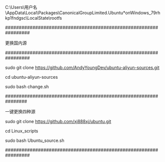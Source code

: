 
C:\Users\用户名\AppData\Local\Packages\CanonicalGroupLimited.Ubuntu*onWindows_79rhkp1fndgsc\LocalState\rootfs

#################################################################

更换国内源

#################################################################

sudo git clone https://github.com/AndyYoungDev/ubuntu-aliyun-sources.git

cd ubuntu-aliyun-sources

sudo bash change.sh

################################################################

一键更换四种源

sudo git clone https://github.com/xj888xj/ubuntu.git

cd Linux_scripts

sudo bash Ubuntu_source.sh

#################################################################



